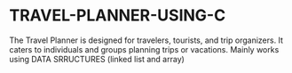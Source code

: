 # TRAVEL-PLANNER-USING-C
The Travel Planner is designed for travelers, tourists, and trip organizers. It caters to individuals and groups planning trips or vacations. Mainly works using DATA SRRUCTURES (linked list and array)

